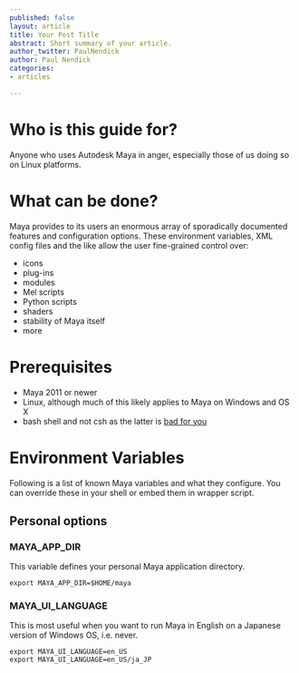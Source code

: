 ```yaml
---
published: false
layout: article
title: Your Post Title
abstract: Short summary of your article.
author_twitter: PaulNendick
author: Paul Nendick
categories:
- articles

---
```


# Who is this guide for?
Anyone who uses Autodesk Maya in anger, especially those of us doing so on Linux platforms.


# What can be done?
Maya provides to its users an enormous array of sporadically documented features and configuration options. These environment variables, XML config files and the like allow the user fine-grained control over:

* icons
* plug-ins
* modules
* Mel scripts
* Python scripts
* shaders
* stability of Maya itself
* more

# Prerequisites

* Maya 2011 or newer
* Linux, although much of this likely applies to Maya on Windows and OS X
* bash shell and not csh as the latter is [bad for you](http://www.faqs.org/faqs/unix-faq/shell/csh-whynot)

# Environment Variables
Following is a list of known Maya variables and what they configure. You can override these in your shell or embed them in wrapper script.

## Personal options

### MAYA_APP_DIR
This variable defines your personal Maya application directory.

    export MAYA_APP_DIR=$HOME/maya

### MAYA_UI_LANGUAGE
This is most useful when you want to run Maya in English on a Japanese version of Windows OS, i.e. never.

    export MAYA_UI_LANGUAGE=en_US
    export MAYA_UI_LANGUAGE=en_US/ja_JP

